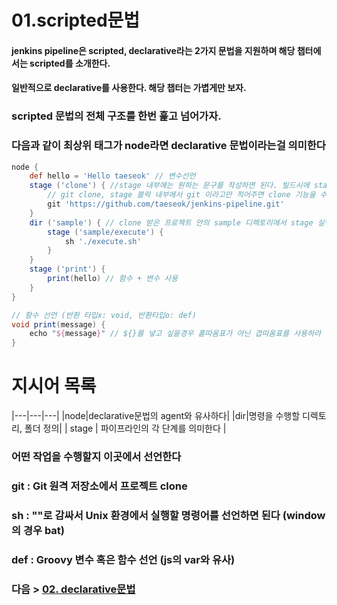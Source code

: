 # 01.scripted문법

#### jenkins pipeline은 **scripted, declarative**라는 2가지 문법을 지원하며 해당 챕터에서는 **scripted**를 소개한다.
#### 일반적으로 declarative를 사용한다. 해당 챕터는 가볍게만 보자.  

### scripted 문법의 전체 구조를 한번 훑고 넘어가자.
### 다음과 같이 최상위 태그가 node라면 declarative 문법이라는걸 의미한다
```groovy
node {
    def hello = 'Hello taeseok' // 변수선언
    stage ('clone') { //stage 내부에는 원하는 문구를 작성하면 된다. 빌드시에 stage별로 나뉘어 로그가 표시된다. 
        // git clone, stage 블락 내부에서 git 이라고만 적어주면 clone 기능을 수행한다
        git 'https://github.com/taeseok/jenkins-pipeline.git' 
    }
    dir ('sample') { // clone 받은 프로젝트 안의 sample 디렉토리에서 stage 실행
        stage ('sample/execute') {
            sh './execute.sh'
        }
    }
    stage ('print') {
        print(hello) // 함수 + 변수 사용
    }
}

// 함수 선언 (반환 타입x: void, 반환타입o: def)
void print(message) {
    echo "${message}" // ${}를 넣고 싶을경우 홑따옴표가 아닌 겹따옴표를 사용하라
}
```
[//]: # (### 최상단에 선언하며 마스터-슬레이브를 정의한다  )

# 지시어 목록
|---|---|---|
|node|declarative문법의 agent와 유사하다|
|dir|명령을 수행할 디렉토리, 폴더 정의|
| stage | 파이프라인의 각 단계를 의미한다 |
### 어떤 작업을 수행할지 이곳에서 선언한다  
### git : Git 원격 저장소에서 프로젝트 clone  
### sh : ""로 감싸서 Unix 환경에서 실행할 명령어를 선언하면 된다 (window의 경우 bat)  
### def : Groovy 변수 혹은 함수 선언 (js의 var와 유사)


### 다음 > [02. declarative문법](02.%20declarative문법.md)
